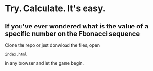 # Try. Calculate. It's easy.

## If you've ever wondered what is the value of a specific number on the Fbonacci sequence

Clone the repo or just donwload the files, open

 `index.html`

in any browser and let the game begin.